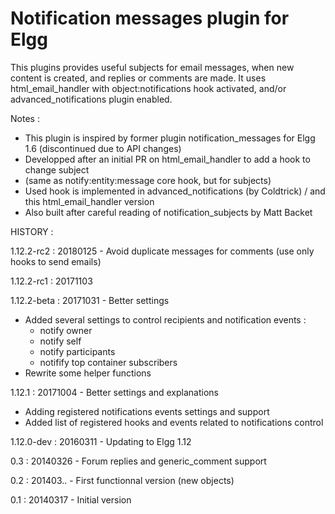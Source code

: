 # Notification messages plugin for Elgg

This plugins provides useful subjects for email messages, when new content is created, and replies or comments are made. It uses html_email_handler with object:notifications hook activated, and/or advanced_notifications plugin enabled.

Notes : 
 * This plugin is inspired by former plugin notification_messages for Elgg 1.6 (discontinued due to API changes)
 * Developped after an initial PR on html_email_handler to add a hook to change subject 
 *   (same as notify:entity:message core hook, but for subjects)
 * Used hook is implemented in advanced_notifications (by Coldtrick) / and this html_email_handler version
 * Also built after careful reading of notification_subjects by Matt Backet


HISTORY :

1.12.2-rc2 : 20180125 - Avoid duplicate messages for comments (use only hooks to send emails)

1.12.2-rc1 : 20171103

1.12.2-beta : 20171031 - Better settings
 * Added several settings to control recipients and notification events :
   - notify owner
   - notify self
   - notify participants
   - notifify top container subscribers
 * Rewrite some helper functions

1.12.1 : 20171004 - Better settings and explanations
 * Adding registered notifications events settings and support
 * Added list of registered hooks and events related to notifications control

1.12.0-dev : 20160311 - Updating to Elgg 1.12

0.3 : 20140326 - Forum replies and generic_comment support

0.2 : 201403.. - First functionnal version (new objects)

0.1 : 20140317 - Initial version

